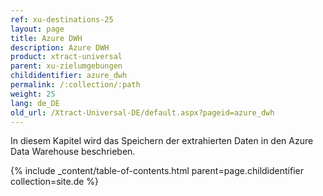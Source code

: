 ```yaml
---
ref: xu-destinations-25
layout: page
title: Azure DWH
description: Azure DWH
product: xtract-universal
parent: xu-zielumgebungen
childidentifier: azure_dwh
permalink: /:collection/:path
weight: 25
lang: de_DE
old_url: /Xtract-Universal-DE/default.aspx?pageid=azure_dwh
---
```


In diesem Kapitel wird das Speichern der extrahierten Daten in den Azure Data Warehouse beschrieben.

{% include _content/table-of-contents.html parent=page.childidentifier collection=site.de %}